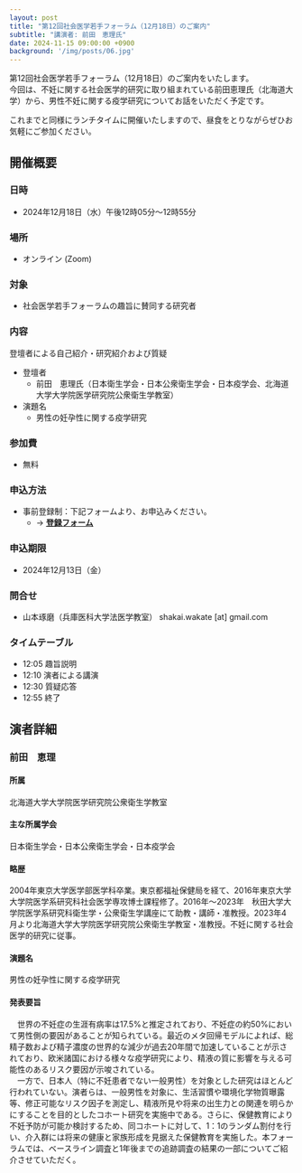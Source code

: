 ```yaml
---
layout: post
title: "第12回社会医学若手フォーラム（12月18日）のご案内"
subtitle: "講演者: 前田　恵理氏"
date: 2024-11-15 09:00:00 +0900
background: '/img/posts/06.jpg'
---
```

第12回社会医学若手フォーラム（12月18日）のご案内をいたします。  
今回は、不妊に関する社会医学的研究に取り組まれている前田恵理氏（北海道大学）から、男性不妊に関する疫学研究についてお話をいただく予定です。

これまでと同様にランチタイムに開催いたしますので、昼食をとりながらぜひお気軽にご参加ください。

## 開催概要

### 日時
- 2024年12月18日（水）午後12時05分～12時55分

### 場所
- オンライン (Zoom)

### 対象
- 社会医学若手フォーラムの趣旨に賛同する研究者

### 内容
登壇者による自己紹介・研究紹介および質疑

- 登壇者
  - 前田　恵理氏（日本衛生学会・日本公衆衛生学会・日本疫学会、北海道大学大学院医学研究院公衆衛生学教室）
- 演題名
  - 男性の妊孕性に関する疫学研究

### 参加費
- 無料

### 申込方法
- 事前登録制：下記フォームより、お申込みください。
  - → [<u>**登録フォーム**</u>](https://forms.gle/PVswWyJziZuTTNqg6)

### 申込期限
- 2024年12月13日（金）

### 問合せ
- 山本琢磨（兵庫医科大学法医学教室） shakai.wakate [at] gmail.com

### タイムテーブル
- 12:05 趣旨説明
- 12:10 演者による講演
- 12:30 質疑応答
- 12:55 終了

## 演者詳細

### 前田　恵理

#### 所属
北海道大学大学院医学研究院公衆衛生学教室

#### 主な所属学会
日本衛生学会・日本公衆衛生学会・日本疫学会

#### 略歴
2004年東京大学医学部医学科卒業。東京都福祉保健局を経て、2016年東京大学大学院医学系研究科社会医学専攻博士課程修了。2016年～2023年　秋田大学大学院医学系研究科衛生学・公衆衛生学講座にて助教・講師・准教授。2023年4月より北海道大学大学院医学研究院公衆衛生学教室・准教授。不妊に関する社会医学的研究に従事。

#### 演題名
男性の妊孕性に関する疫学研究

#### 発表要旨
　世界の不妊症の生涯有病率は17.5%と推定されており、不妊症の約50%において男性側の要因があることが知られている。最近のメタ回帰モデルによれば、総精子数および精子濃度の世界的な減少が過去20年間で加速していることが示されており、欧米諸国における様々な疫学研究により、精液の質に影響を与える可能性のあるリスク要因が示唆されている。  
　一方で、日本人（特に不妊患者でない一般男性）を対象とした研究はほとんど行われていない。演者らは、一般男性を対象に、生活習慣や環境化学物質曝露等、修正可能なリスク因子を測定し、精液所見や将来の出生力との関連を明らかにすることを目的としたコホート研究を実施中である。さらに、保健教育により不妊予防が可能か検討するため、同コホートに対して、1：1のランダム割付を行い、介入群には将来の健康と家族形成を見据えた保健教育を実施した。本フォーラムでは、ベースライン調査と1年後までの追跡調査の結果の一部についてご紹介させていただく。
